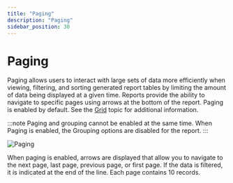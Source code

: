```yaml
---
title: "Paging"
description: "Paging"
sidebar_position: 30
---
```


# Paging

Paging allows users to interact with large sets of data more efficiently when viewing, filtering,
and sorting generated report tables by limiting the amount of data being displayed at a given time.
Reports provide the ability to navigate to specific pages using arrows at the bottom of the report.
Paging is enabled by default. See the
[Grid](/docs/accessanalyzer/11.6/admin/report/wizard/widgets.md#grid)
topic for additional information.

:::note
Paging and grouping cannot be enabled at the same time. When Paging is enabled, the
Grouping options are disabled for the report.
:::


![Paging](/images/accessanalyzer/11.6/admin/report/interactivegrids/paging.webp)

When paging is enabled, arrows are displayed that allow you to navigate to the next page, last page,
previous page, or first page. If the data is filtered, it is indicated at the end of the line. Each
page contains 10 records.
